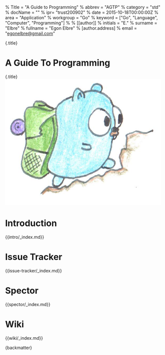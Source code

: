 % Title = "A Guide to Programming"
% abbrev = "AGTP"
% category = "std"
% docName = ""
% ipr= "trust200902"
% date = 2015-10-18T00:00:00Z
% area = "Application"
% workgroup = "Go"
% keyword = ["Go", "Language", "Computer", "Programming"]
%
% [[author]]
% initials = "E."
% surname  = "Elbre"
% fullname = "Egon Elbre"
%   [author.address]
%   email = "egonelbre@gmail.com"

{.title}
# A Guide To Programming
{.title}
![](assets/hiking.png)

# Introduction

{{intro/_index.md}}

# Issue Tracker

{{issue-tracker/_index.md}}

# Spector

{{spector/_index.md}}

# Wiki

{{wiki/_index.md}}

{backmatter}